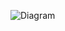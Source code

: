 ![Diagram](https://www.planttext.com/api/plantuml/png/X591Ri8m4Bpx5QkUoe4y02642ksrbL35UULio0h7HlRID4Ayh8S-gL-e7J0DSEZ5qixkx8p7_ldwdWT1B_l6gB1b2zu5KifG9I0EF6zgWP8zQM5dbH8MG_0U21OOZoNZncEZKX_j9hOULbqGQk39xMs9ldk0Wm9uVFKbUNXnhXp1j2Woi6PBembCf_GfPClPBCsko7_GUJRL2-Usf_AlsnEXA6PNuyDDSE0AsZW6BGPmIOxAOzhmZ39qilHij_TEhlaXYPpeRzX5-jLbClJF4kris3TfpL4fr18PCSMQOn2fYqeZZCSt2XD0hMadiCEk8IiNParLJwkLhdlQ8ASpCaXzajGhzWtqeCfhriXoqczHjNXFYqzB70Fk4ymJWympT6EwGis61OMoSRWuDvpAvDqeRUubTmPr5ZptBs-MWHkvgA7KF6QUFl8l0000__y30000)

